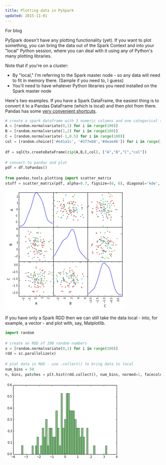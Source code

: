 ```yaml
---
title: Plotting data in PySpark
updated: 2015-11-01
---
```


For blog

PySpark doesn't have any plotting functionality (yet). If you want to plot something, you can bring the data out of the Spark Context and into your "local" Python session, where you can deal with it using any of Python's many plotting libraries.

Note that if you're on a cluster:

* By "local," I'm referring to the Spark master node - so any data will need to fit in memory there. (Sample if you need to, I guess)
* You'll need to have whatever Python libraries you need installed on the Spark master node

Here's two examples. If you have a Spark DataFrame, the easiest thing is to convert it to a Pandas DataFrame (which is local) and then plot from there. Pandas has some [very convenient shortcuts](http://pandas.pydata.org/pandas-docs/version/0.15.0/visualization.html#visualization-scatter-matrix).

```python
# create a spark dataframe with 3 numeric columns and one categorical (colour)
A = [random.normalvariate(0,1) for i in range(100)]
B = [random.normalvariate(1,2) for i in range(100)]
C = [random.normalvariate(-1,0.5) for i in range(100)]
col = [random.choice(['#e41a1c', '#377eb8','#4eae4b']) for i in range(100)]

df = sqlCtx.createDataFrame(zip(A,B,C,col), ["A","B","C","col"])

# convert to pandas and plot
pdf = df.toPandas()

from pandas.tools.plotting import scatter_matrix
stuff = scatter_matrix(pdf, alpha=0.7, figsize=(6, 6), diagonal='kde', color=pdf.col)
```
![](../assets/2015-11-01-scatter.png)


If you have only a Spark RDD then we can still take the data local - into, for example, a vector - and plot with, say, Matplotlib.


```python
import random

# create an RDD of 100 random numbers
x = [random.normalvariate(0,1) for i in range(100)]
rdd = sc.parallelize(x)

# plot data in RDD - use .collect() to bring data to local
num_bins = 50
n, bins, patches = plt.hist(rdd.collect(), num_bins, normed=1, facecolor='green', alpha=0.5)
```

![](../assets/2015-11-01-histogram.png)
